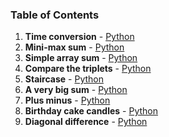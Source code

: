 ### Table of Contents
1. __Time conversion__ - [Python](Time%20Conversion.py)
1. __Mini-max sum__ - [Python](Mini-Max%20Sum.py)
1. __Simple array sum__ - [Python](Simple%20Array%20Sum.py)
1. __Compare the triplets__ - [Python](Compare%20the%20Triplets.py)
1. __Staircase__ - [Python](Staircase.py)
1. __A very big sum__ - [Python](A%20Very%20Big%20Sum.py)
1. __Plus minus__ - [Python](Plus%20Minus.py)
1. __Birthday cake candles__ - [Python](Birthday%20Cake%20Candles.py)
1. __Diagonal difference__ - [Python](Diagonal%20Difference.py)

